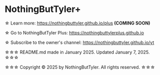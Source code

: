 # NothingButTyler+ 
☆ Learn more: https://nothingbuttyler.github.io/plus **(COMING SOON)**

☆ Go to NothingButTyler Plus: https://nothingbuttylerplus.github.io

☆ Subscribe to the owner's channel: https://nothingbuttyler.github.io/yt

☆☆☆ README.md made in January 2025. Updated January 7, 2025. ☆☆☆

☆☆☆ Copyright &copy; 2025 by NothingButTyler. All rights reserved. ☆☆☆ 
